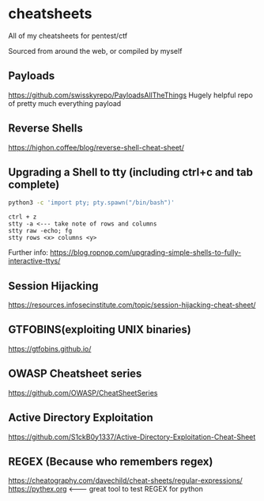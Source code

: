 # cheatsheets

All of my cheatsheets for pentest/ctf

Sourced from around the web, or compiled by myself


## Payloads
https://github.com/swisskyrepo/PayloadsAllTheThings
Hugely helpful repo of pretty much everything payload

## Reverse Shells
https://highon.coffee/blog/reverse-shell-cheat-sheet/

## Upgrading a Shell to tty (including ctrl+c and tab complete)
```bash
python3 -c 'import pty; pty.spawn("/bin/bash")'
```
```
ctrl + z
stty -a <--- take note of rows and columns
stty raw -echo; fg
stty rows <x> columns <y>
```
Further info:
https://blog.ropnop.com/upgrading-simple-shells-to-fully-interactive-ttys/

## Session Hijacking
https://resources.infosecinstitute.com/topic/session-hijacking-cheat-sheet/

## GTFOBINS(exploiting UNIX binaries)
https://gtfobins.github.io/

## OWASP Cheatsheet series
https://github.com/OWASP/CheatSheetSeries

## Active Directory Exploitation
https://github.com/S1ckB0y1337/Active-Directory-Exploitation-Cheat-Sheet

## REGEX (Because who remembers regex)
https://cheatography.com/davechild/cheat-sheets/regular-expressions/
https://pythex.org <--- great tool to test REGEX for python


